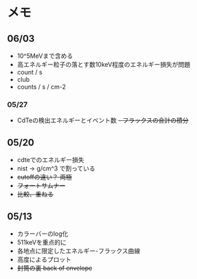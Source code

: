 # メモ

## 06/03

- 10^5MeVまで含める
- 高エネルギー粒子の落とす数10keV程度のエネルギー損失が問題
- count / s
- club
- counts / s / cm-2

### 05/27

- CdTeの検出エネルギーとイベント数
~~- フラックスの合計の積分~~

## 05/20

- cdteでのエネルギー損失
- nist -> g/cm^3 で割っている
- ~~cutoffの違い？ 両極~~
- ~~フォートサムナー~~
- ~~比較、重ねる~~

## 05/13

- カラーバーのlog化
- 511keVを重点的に
- 各地点に限定したエネルギー-フラックス曲線
- 高度によるプロット
- ~~封筒の裏 back of envelope~~

